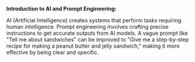 **Introduction to AI and Prompt Engineering:**

AI (Artificial Intelligence) creates systems that perform tasks requiring human intelligence. Prompt engineering involves crafting precise instructions to get accurate outputs from AI models. A vague prompt like "Tell me about sandwiches" can be improved to "Give me a step-by-step recipe for making a peanut butter and jelly sandwich," making it more effective by being clear and specific.

